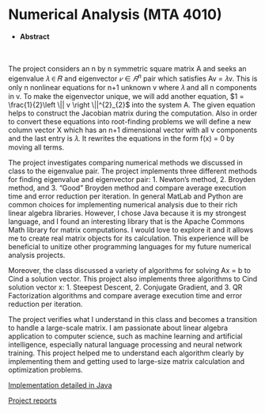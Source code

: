 # Numerical Analysis (MTA 4010)
 - **Abstract**  
<br><br>

  The project considers an n by n symmetric square matrix A and seeks an eigenvalue 𝜆 ∈ 𝑅 and eigenvector $𝑣 ∈ 𝑅^{n}$ pair which satisfies Av = 𝜆v. This is only n nonlinear equations for n+1 unknown v where 𝜆 and all n components in v. To make the eigenvector unique, we will
add another equation, $1 = \frac{1}{2}\left \|| v \right \||^{2}_{2}$
into the system A. The given equation helps to construct the Jacobian matrix during the computation. Also in order to convert these equations into root-finding problems we will define a new column vector X which has an n+1 dimensional vector with all v components and the last entry is 𝜆. It rewrites the equations in the form f(x) = 0 by moving all terms.

  The project investigates comparing numerical methods we discussed in class to the eigenvalue pair. The project implements three different methods for finding eigenvalue and eigenvector pair: 1. Newton’s method, 2. Broyden method, and 3. “Good” Broyden method and compare average execution time and error reduction per iteration. In general MatLab and Python are common choices for implementing numerical analysis due to their rich linear algebra libraries. However, I chose Java because it is my strongest language, and I found an interesting library that is the Apache Commons Math library for matrix computations. I would love to explore it and it allows me to create real matrix objects for its calculation. This experience will be beneficial to unitize other programming languages for my future numerical analysis projects.

Moreover, the class discussed a variety of algorithms for solving Ax = b to Cind a solution vector. This project also implements three algorithms to Cind solution vector x: 1. Steepest Descent, 2. Conjugate Gradient, and 3. QR Factorization algorithms and compare average execution time and error reduction per iteration.

The project verifies what I understand in this class and becomes a transition to handle a large-scale matrix. I am passionate about linear algebra application to computer science, such as machine learning and artificial intelligence, especially natural language processing and neural network training. This project helped me to understand each algorithm clearly by implementing them and getting used to large-size matrix calculation and optimization problems.

[Implementation detailed in Java](https://github.com/keiakihito/PersonalProjects/tree/main/NumericalAnalysis/FinalProject/src)

[Project reports](https://github.com/keiakihito/PersonalProjects/blob/main/NumericalAnalysis/Dcumentation/FinalProjectReport.pdf)
